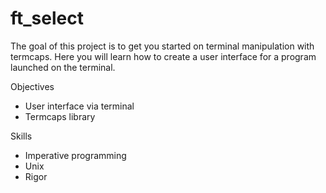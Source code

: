 # ft_select

The goal of this project is to get you started on terminal manipulation with termcaps. Here you will learn how to create a user interface for a program launched on the terminal.


Objectives

- User interface via terminal 
- Termcaps library 

Skills

- Imperative programming 
- Unix 
- Rigor 
